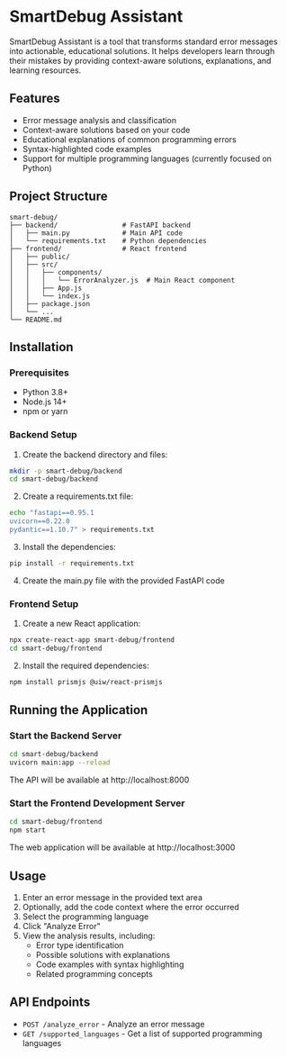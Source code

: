 # SmartDebug Assistant

SmartDebug Assistant is a tool that transforms standard error messages into actionable, educational solutions. It helps developers learn through their mistakes by providing context-aware solutions, explanations, and learning resources.

## Features

- Error message analysis and classification
- Context-aware solutions based on your code
- Educational explanations of common programming errors
- Syntax-highlighted code examples
- Support for multiple programming languages (currently focused on Python)

## Project Structure

```
smart-debug/
├── backend/                # FastAPI backend
│   ├── main.py             # Main API code
│   └── requirements.txt    # Python dependencies
├── frontend/               # React frontend
│   ├── public/
│   ├── src/
│   │   ├── components/
│   │   │   └── ErrorAnalyzer.js  # Main React component
│   │   ├── App.js
│   │   └── index.js
│   ├── package.json
│   └── ...
└── README.md
```

## Installation

### Prerequisites

- Python 3.8+
- Node.js 14+
- npm or yarn

### Backend Setup

1. Create the backend directory and files:

```bash
mkdir -p smart-debug/backend
cd smart-debug/backend
```

2. Create a requirements.txt file:

```bash
echo "fastapi==0.95.1
uvicorn==0.22.0
pydantic==1.10.7" > requirements.txt
```

3. Install the dependencies:

```bash
pip install -r requirements.txt
```

4. Create the main.py file with the provided FastAPI code

### Frontend Setup

1. Create a new React application:

```bash
npx create-react-app smart-debug/frontend
cd smart-debug/frontend
```

2. Install the required dependencies:

```bash
npm install prismjs @uiw/react-prismjs
```

## Running the Application

### Start the Backend Server

```bash
cd smart-debug/backend
uvicorn main:app --reload
```

The API will be available at http://localhost:8000

### Start the Frontend Development Server

```bash
cd smart-debug/frontend
npm start
```

The web application will be available at http://localhost:3000

## Usage

1. Enter an error message in the provided text area
2. Optionally, add the code context where the error occurred
3. Select the programming language
4. Click "Analyze Error"
5. View the analysis results, including:
   - Error type identification
   - Possible solutions with explanations
   - Code examples with syntax highlighting
   - Related programming concepts

## API Endpoints

- `POST /analyze_error` - Analyze an error message
- `GET /supported_languages` - Get a list of supported programming languages
